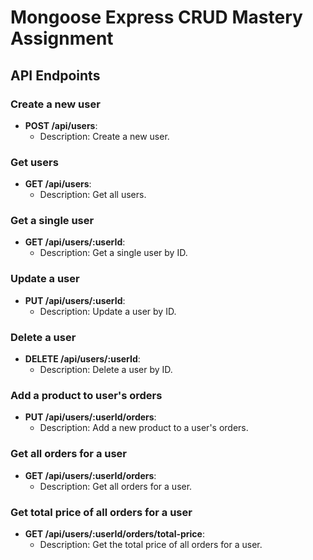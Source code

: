 # Mongoose Express CRUD Mastery Assignment

## API Endpoints

### Create a new user

- **POST /api/users**:
  - Description: Create a new user.

### Get users

- **GET /api/users**:
  - Description: Get all users.

### Get a single user

- **GET /api/users/:userId**:
  - Description: Get a single user by ID.

### Update a user

- **PUT /api/users/:userId**:
  - Description: Update a user by ID.

### Delete a user

- **DELETE /api/users/:userId**:
  - Description: Delete a user by ID.

### Add a product to user's orders

- **PUT /api/users/:userId/orders**:
  - Description: Add a new product to a user's orders.

### Get all orders for a user

- **GET /api/users/:userId/orders**:
  - Description: Get all orders for a user.

### Get total price of all orders for a user

- **GET /api/users/:userId/orders/total-price**:
  - Description: Get the total price of all orders for a user.
